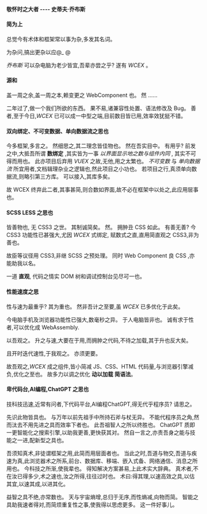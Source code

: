 <!--DESC: {"icon":"assistant"} -->
<p align="center"><svg width=8em src="@/@wcex/doc/assets/jobs.svg" ></svg></p>

#### 敬怀时之大者 ---- **史蒂夫·乔布斯**

#### 简为上

总觉今有术体和框架常以事为杂,多发其名词。

为杂问,搞出更杂以应@\_ @

_乔布斯_ 可以杂电脑为老少皆宜,吾辈亦尝之乎? 遂有 _WCEX_ 。

#### 源和

盖一周之余,盖一周之本,赖变更之 WebComponent 也。 然 ......

二年过了,做一个我们所欲的东西。 果不易,诸兼容性处置、语法修改及 Bug。 善者,至于今日,_WCEX_ 已可以成一中型之端,目前数目皆已用,效率效犹挺不错。

#### 双向绑定、不可变数据、单向数据流之思也

今多框架,多言之。 然细思之,其二理念皆佳物也。 然在吾实目中。 有用乎?
前发之中,大抵吾所谓 **数绑定** ,其实皆为一事 _以界面显示地之数与组件内同_ , 其实不可得而用也。
此亦项目后弃用 _VUEX_ 之故,无他,用之太繁也。 _不可变数_ 与 _单向数据流_ 所宜用者,文档辑理杂业之逻辑也,然此项目之小功也。 若项目之行,真须单向数据流,则略引第三方库。 可以接入,其库多矣。

故 WCEX 终弃此二者,其事甚简,则合数如界面,故不必在框架中以处之,此应用层事也。

#### SCSS LESS 之思也

皆善物也, 无 CSS3 之世。 其制诚简矣。
然。 拥肿丑 CSS 如此。 有善无善?
今 CSS3 功能性已甚强大,尤因 _WCEX_ 式绑定, 赋数式之直,直用简直观之 CSS3,非为善也。

故臣等议径用 CSS3,非继 SCSS 之预处理。 同时 Web Component 良 CSS ,亦能助我以名。

一道 **直观**, 代码之情实 DOM 树和调试控制台见尽可一也。

#### 性能速度之思

性与速为最重乎? 其为重也。 然非吾计之至要,虽 _WCEX_ 已多优化于此矣。

今电脑手机及浏览器功能性已强大,数毫秒之异。 于人电脑皆非也。 诚有求于性者,可以优化成 WebAssembly.

以吾观之。 升之与速,大要在于用,而拥肿之代码,不待之加载,其于升也反大矣。

且开时迭代速性,于我观之。 亦须更要。

故吾观之,_WCEX_ 成之组件,皆小简减 JS、CSS、HTML 代码量,与浏览器引擎减负,优化之至也。 故多力以调之优化 **动以加载** **简语法**。


#### 卑代码台,AI编程,ChatGPT 之思也
技科技迅速,近常有问者,下代码平台,AI编程ChatGPT,得无代乎程序员? 请思之。

先识此物皆具也。 与万年以前先祖手中所持石斧与杖无异。 不能代程序员之角,然而汰去不用先进之具而效率下者也。 此吾祖智人之所以终胜也。 ChatGPT 质即一更智能化之搜索引擎,以助我更善,更快获其对。 然自一言之,亦责吾身之能与技能之一进,配新型之具也。

吾须知真术,非徒谓框架之用,此简而用层面者也。 当此之时,吾道与物交,吾道与疾速为真,此浏览器术之所系,前台、数据库、移端、嵌入式备、网络通信、消息之所用也。 今科技之所渐,使我辈也。 得知解决方案甚易,上此术实大辞典。 真术者,不在汝已得多少,术之速也,汝之所得,往往过时也。 术曰:得其理,以速高效之具,以估其宜,以速其成,以进其化。

益智之具不绝,亦常数也。 天与宇宙熵增,总归于无序,而性熵减,向物而简。 智能之具助我速者得对,而简烦重复性之事,使我得以思虑更多。 这一件好事儿。

